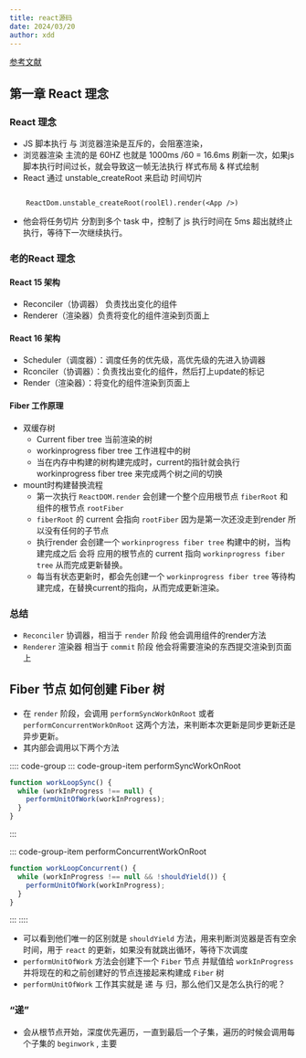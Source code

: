 ```yaml
---
title: react源码
date: 2024/03/20
author: xdd
---
```

[参考文献](https://react.iamkasong.com/)

## 第一章 React 理念
### React 理念
- JS 脚本执行 与 浏览器渲染是互斥的，会阻塞渲染，
- 浏览器渲染 主流的是 60HZ 也就是 1000ms /60 = 16.6ms 刷新一次，如果js脚本执行时间过长，就会导致这一帧无法执行 样式布局 & 样式绘制
- React 通过 unstable_createRoot 来启动 时间切片
```**js**

    ReactDom.unstable_createRoot(roolEl).render(<App />)

```
- 他会将任务切片 分割到多个 task 中，控制了 js 执行时间在 5ms 超出就终止执行，等待下一次继续执行。
  
### 老的React 理念
#### React 15 架构
- Reconciler（协调器） 负责找出变化的组件
- Renderer（渲染器）负责将变化的组件渲染到页面上

#### React 16 架构
- Scheduler（调度器）：调度任务的优先级，高优先级的先进入协调器 
- Rconciler（协调器）：负责找出变化的组件，然后打上update的标记
- Render（渲染器）：将变化的组件渲染到页面上 

#### Fiber 工作原理
- 双缓存树
  - Current fiber tree  当前渲染的树
  - workinprogress fiber tree 工作进程中的树
  - 当在内存中构建的树构建完成时，current的指针就会执行workinprogress fiber tree 来完成两个树之间的切换
- mount时构建替换流程
  - 第一次执行 `ReactDOM.render` 会创建一个整个应用根节点 `fiberRoot`  和 组件的根节点 `rootFiber`
  - `fiberRoot` 的 current 会指向 `rootFiber` 因为是第一次还没走到render 所以没有任何的子节点
  - 执行render 会创建一个 `workinprogress fiber tree` 构建中的树，当构建完成之后 会将 应用的根节点的 current 指向 `workinprogress fiber tree`  从而完成更新替换。
  - 每当有状态更新时，都会先创建一个 `workinprogress fiber tree` 等待构建完成，在替换current的指向，从而完成更新渲染。
### 总结
- `Reconciler` 协调器，相当于 `render` 阶段 他会调用组件的render方法
- `Renderer` 渲染器 相当于 `commit` 阶段 他会将需要渲染的东西提交渲染到页面上

## Fiber 节点 如何创建 Fiber 树

- 在 `render` 阶段，会调用 `performSyncWorkOnRoot` 或者 `performConcurrentWorkOnRoot` 这两个方法，来判断本次更新是同步更新还是异步更新。
- 其内部会调用以下两个方法

:::: code-group
::: code-group-item performSyncWorkOnRoot
```js
function workLoopSync() {
  while (workInProgress !== null) {
    performUnitOfWork(workInProgress);
  }
}
```
:::

::: code-group-item performConcurrentWorkOnRoot
```js
function workLoopConcurrent() {
  while (workInProgress !== null && !shouldYield()) {
    performUnitOfWork(workInProgress);
  }
}
```
:::
::::
- 可以看到他们唯一的区别就是 `shouldYield` 方法，用来判断浏览器是否有空余时间，用于 `react` 的更新，如果没有就跳出循环，等待下次调度
- `performUnitOfWork` 方法会创建下一个 `Fiber` 节点 并赋值给  `workInProgress` 并将现在的和之前创建好的节点连接起来构建成 `Fiber` 树
- `performUnitOfWork` 工作其实就是 递 与 归，那么他们又是怎么执行的呢？ 
### “递”
- 会从根节点开始，深度优先遍历，一直到最后一个子集，遍历的时候会调用每个子集的 `beginwork` , 主要